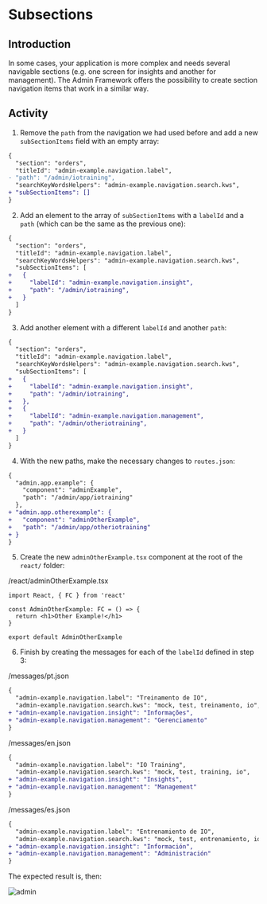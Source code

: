# Subsections

## Introduction

In some cases, your application is more complex and needs several navigable sections (e.g. one screen for insights and another for management). The Admin Framework offers the possibility to create section navigation items that work in a similar way.

## Activity

1. Remove the `path` from the navigation we had used before and add a new `subSectionItems` field with an empty array:

```diff
{
  "section": "orders",
  "titleId": "admin-example.navigation.label",
- "path": "/admin/iotraining",
  "searchKeyWordsHelpers": "admin-example.navigation.search.kws",
+ "subSectionItems": []
}
```

2. Add an element to the array of `subSectionItems` with a `labelId` and a `path` (which can be the same as the previous one):

```diff
{
  "section": "orders",
  "titleId": "admin-example.navigation.label",
  "searchKeyWordsHelpers": "admin-example.navigation.search.kws",
  "subSectionItems": [
+   {
+     "labelId": "admin-example.navigation.insight",
+     "path": "/admin/iotraining",
+   }
  ]
}
```

3. Add another element with a different `labelId` and another `path`:

```diff
{
  "section": "orders",
  "titleId": "admin-example.navigation.label",
  "searchKeyWordsHelpers": "admin-example.navigation.search.kws",
  "subSectionItems": [
+   {
+     "labelId": "admin-example.navigation.insight",
+     "path": "/admin/iotraining",
+   },
+   {
+     "labelId": "admin-example.navigation.management",
+     "path": "/admin/otheriotraining",
+   }
  ]
}
```

4. With the new paths, make the necessary changes to `routes.json`:

```diff
{
  "admin.app.example": {
    "component": "adminExample",
    "path": "/admin/app/iotraining"
  },
+ "admin.app.otherexample": {
+   "component": "adminOtherExample",
+   "path": "/admin/app/otheriotraining"
+ }
}
```

5. Create the new `adminOtherExample.tsx` component at the root of the `react/` folder:

/react/adminOtherExample.tsx 
```
import React, { FC } from 'react'

const AdminOtherExample: FC = () => {
  return <h1>Other Example!</h1>
}

export default AdminOtherExample
```

6. Finish by creating the messages for each of the `labelId` defined in step 3:


/messages/pt.json
```diff
{
  "admin-example.navigation.label": "Treinamento de IO",
  "admin-example.navigation.search.kws": "mock, test, treinamento, io",
+ "admin-example.navigation.insight": "Informações",
+ "admin-example.navigation.management": "Gerenciamento"
}
```

/messages/en.json
```diff
{
  "admin-example.navigation.label": "IO Training",
  "admin-example.navigation.search.kws": "mock, test, training, io",
+ "admin-example.navigation.insight": "Insights",
+ "admin-example.navigation.management": "Management"
}
```

/messages/es.json
```diff
{
  "admin-example.navigation.label": "Entrenamiento de IO",
  "admin-example.navigation.search.kws": "mock, test, entrenamiento, io",
+ "admin-example.navigation.insight": "Información",
+ "admin-example.navigation.management": "Administración"
}
```

The expected result is, then: 

![admin](https://user-images.githubusercontent.com/18701182/92791871-6fca0f80-f383-11ea-98f8-382c743a6657.gif)

